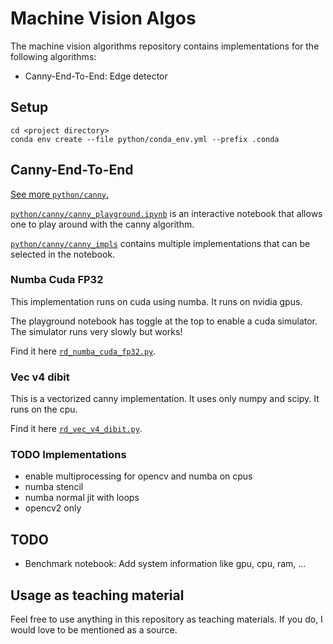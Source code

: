 # Machine Vision Algos

The machine vision algorithms repository contains implementations for the following algorithms:

* Canny-End-To-End: Edge detector

## Setup

```shell
cd <project directory>
conda env create --file python/conda_env.yml --prefix .conda
```

## Canny-End-To-End

[See more `python/canny`.](python/canny)

[`python/canny/canny_playground.ipynb`](python/canny/canny_playground.ipynb) is an interactive notebook that allows one to play around with the canny algorithm.

[`python/canny/canny_impls`](python/canny/canny_impls) contains multiple implementations that can be selected in the notebook.

### Numba Cuda FP32

This implementation runs on cuda using numba.
It runs on nvidia gpus.

The playground notebook has toggle at the top to enable a cuda simulator.
The simulator runs very slowly but works!

Find it here [`rd_numba_cuda_fp32.py`](python/canny/canny_impls/rd_numba_cuda_fp32.py).

### Vec v4 dibit

This is a vectorized canny implementation.
It uses only numpy and scipy.
It runs on the cpu.

Find it here [`rd_vec_v4_dibit.py`](python/canny/canny_impls/rd_vec_v4_dibit.py).

### TODO Implementations

* enable multiprocessing for opencv and numba on cpus
* numba stencil
* numba normal jit with loops
* opencv2 only

## TODO

* Benchmark notebook: Add system information like gpu, cpu, ram, ...

## Usage as teaching material

Feel free to use anything in this repository as teaching materials.
If you do, I would love to be mentioned as a source.
